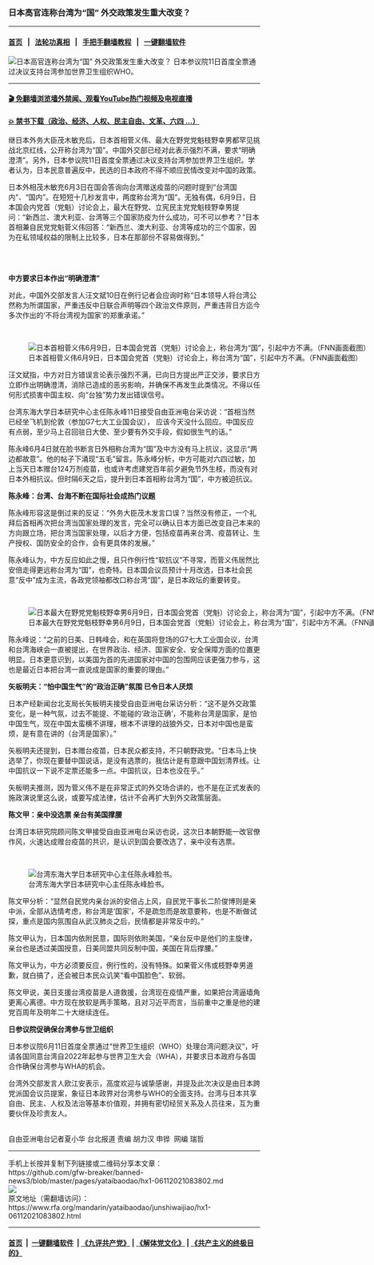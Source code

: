 ### 日本高官连称台湾为“国”  外交政策发生重大改变？
------------------------

#### [首页](https://github.com/gfw-breaker/banned-news3/blob/master/README.md) &nbsp;&nbsp;|&nbsp;&nbsp; [法轮功真相](https://github.com/begood0513/basic/blob/master/README.md)  &nbsp;&nbsp;|&nbsp;&nbsp; [手把手翻墙教程](https://github.com/gfw-breaker/guides/wiki)  &nbsp;&nbsp;|&nbsp;&nbsp; [一键翻墙软件](https://github.com/gfw-breaker/nogfw/blob/master/README.md)  



<div id="headerimg">
 <img alt="日本高官连称台湾为“国”  外交政策发生重大改变？" src="https://www.rfa.org/mandarin/yataibaodao/junshiwaijiao/hx1-06112021083802.html/@@images/fc0b85b8-3ba8-42a1-8b38-7addc46b2f82.jpeg" title="日本高官连称台湾为“国”  外交政策发生重大改变？"/>
 <span class="lead_image_caption">
  日本参议院11日首度全票通过决议支持台湾参加世界卫生组织WHO。
 </span>
 <!-- zoomattribute -->
</div>

<hr/>


#### [ 🎬  免翻墙浏览墙外禁闻、观看YouTube热门视频及电视直播](https://github.com/gfw-breaker/HelloWorld)

#### [ 💥  禁书下载（政治、经济、人权、民主自由、文革、六四 ...）](https://github.com/gfw-breaker/books/blob/master/README.md)

<div id="storytext">
 <p>
  继日本外务大臣茂木敏充后，日本首相菅义伟、最大在野党党魁枝野幸男都罕见挑战北京红线，公开称台湾为“国”。中国外交部已经对此表示强烈不满，要求“明确澄清”。另外，日本参议院11日首度全票通过决议支持台湾参加世界卫生组织。学者认为，日本民意普遍反中，民选的日本政府不得不顺应民情改变对中国的政策。
 </p>
 <p>
  日本外相茂木敏充6月3日在国会答询向台湾赠送疫苗的问题时提到“台湾国内”、“国内”。在短短十几秒发言中，两度称台湾为“国”。无独有偶，6月9日，日本国会内党首（党魁）讨论会上，最大在野党、立宪民主党党魁枝野幸男提问：“新西兰、澳大利亚、台湾等三个国家防疫为什么成功，可不可以参考？”日本首相兼自民党党魁菅义伟回答：“新西兰、澳大利亚、台湾等成功的三个国家，因为在私领域权益的限制上比较多，日本在那部份不容易做得到。”
 </p>
 <p>
  <br/>
 </p>
 <p>
  <br/>
  <strong>
   中方要求日本作出“明确澄清”
  </strong>
 </p>
 <p>
  对此，中国外交部发言人汪文斌10日在例行记者会应询时称“日本领导人将台湾公然称为所谓国家，严重违反中日联合声明等四个政治文件原则，严重违背日方迄今多次作出的‘不将台湾视为国家’的郑重承诺。”
 </p>
 <p>
  <br/>
 </p>
 <p>
  <figure class="image-richtext image-inline captioned" style="width:1500px;">
   <img alt="日本首相菅义伟6月9日，日本国会党首（党魁）讨论会上，称台湾为“国”，引起中方不满。（FNN画面截图）" src="https://www.rfa.org/mandarin/yataibaodao/junshiwaijiao/hx1-06112021083802.html/2.jpg/@@images/60364339-5353-42eb-a464-b880b68700c7.jpeg" title="2.jpg"/>
   <figcaption class="image-caption">
    日本首相菅义伟6月9日，日本国会党首（党魁）讨论会上，称台湾为“国”，引起中方不满。（FNN画面截图）
   </figcaption>
   <small>
   </small>
  </figure>
  汪文斌指，中方对日方错误言论表示强烈不满，已向日方提出严正交涉，要求日方立即作出明确澄清，消除已造成的恶劣影响，并确保不再发生此类情况。不得以任何形式损害中国主权、向“台独”势力发出错误信号。
 </p>
 <p>
  台湾东海大学日本研究中心主任陈永峰11日接受自由亚洲电台采访说：“首相当然已经坐飞机到伦敦（参加G7七大工业国会议）， 应该今天没什么回应。中国反应有点弱，至少马上召回驻日大使、至少要有外交手段，假如很生气的话。”
 </p>
 <p>
  陈永峰6月4日就在脸书断言日外相称台湾为“国”及中方没有马上抗议，这显示“两边都故意”。他的帖子下涌现“五毛”留言。陈永峰分析，中方可能对六四过敏，加上当天日本赠台124万剂疫苗，也或许考虑建党百年前夕避免节外生枝，而没有对日本外相抗议。但时隔6天之后，提升到日本首相称台湾为“国”，中方被迫抗议。
 </p>
 <p>
  <strong>
   陈永峰：台湾、台海不断在国际社会成热门议题
  </strong>
 </p>
 <p>
  陈永峰形容这是倒过来的反证：“外务大臣茂木发言口误？当然没有修正，一个礼拜后首相再次把台湾当国家处理的发言，完全可以确认日本方面已改变自己本来的方向跟立场，把台湾当国家处理，以后才方便，包括疫苗再来台湾、疫苗转让、生产授权、国防安全的合作，会有更具体的发展。”
 </p>
 <p>
  陈永峰认为，中方反应如此之慢，且只作例行性“软抗议”不寻常，而菅义伟居然比安倍走得更远称台湾为“国”，也奇特。日本国会议员预计十月改选，日本社会民意“反中”成为主流，各政党领袖都改口称台湾“国”，是日本政坛的重要转变。
 </p>
 <p>
  <br/>
 </p>
 <p>
  <figure class="image-richtext image-inline captioned" style="width:1462px;">
   <img alt="日本最大在野党党魁枝野幸男6月9日，日本国会党首（党魁）讨论会上，称台湾为“国”，引起中方不满。（FNN画面截图）" src="https://www.rfa.org/mandarin/yataibaodao/junshiwaijiao/hx1-06112021083802.html/3.jpg/@@images/7d6b4ffe-bf9d-4bdf-87ba-0e0cfe96bb0d.jpeg" title="3.jpg"/>
   <figcaption class="image-caption">
    日本最大在野党党魁枝野幸男6月9日，日本国会党首（党魁）讨论会上，称台湾为“国”，引起中方不满。（FNN画面截图）
   </figcaption>
   <small>
   </small>
  </figure>
  陈永峰说：“之前的日美、日韩峰会，和在英国将登场的G7七大工业国会议，台湾和台湾海峡会一直被提出，在世界政治、经济、国家安全、安全保障方面的位置更明显。日本更意识到，以美国为首的先进国家对中国的包围网应该更强力参与，这也是最近日本把台湾一直说成是国家的重要的理由。”
 </p>
 <p>
  <strong>
   矢板明夫：“怕中国生气”的“政治正确”氛围 已令日本人厌烦
  </strong>
 </p>
 <p>
  日本产经新闻台北支局长矢板明夫接受自由亚洲电台采访分析：“这不是外交政策变化，是一种气氛，过去不能提、不能碰的‘政治正确’，不能称台湾是国家，是怕中国生气，现在中国太蛮横不讲理，根本不讲理的战狼外交，日本对中国也是蛮烦，是有意在讲的（台湾是国家）。”
 </p>
 <p>
  矢板明夫还提到，日本赠台疫苗，日本民众都支持，不只朝野政党。“日本马上快选举了，你现在要替中国说话，是没有选票的，我估计是有意跟中国划清界线。让中国抗议一下说不定票还能多一点。中国抗议，日本也没在乎。”
 </p>
 <p>
  矢板明夫推测，因为菅义伟不是在非常正式的外交场合讲的，也不是在正式发表的施政演说里这么说，或要写成法律，估计不会再扩大到外交政策层面。
 </p>
 <p>
  <strong>
   陈文甲：亲中没选票 亲台有美国撑腰
  </strong>
 </p>
 <p>
  台湾日本研究院顾问陈文甲接受自由亚洲电台采访也说，这次日本朝野能一改官僚作风，火速达成赠台疫苗的共识，是认识到国会要改选了，亲中没有选票。
 </p>
 <p>
  <br/>
 </p>
 <p>
  <figure class="image-richtext image-inline captioned" style="width:1420px;">
   <img alt="台湾东海大学日本研究中心主任陈永峰脸书。" src="https://www.rfa.org/mandarin/yataibaodao/junshiwaijiao/hx1-06112021083802.html/4.jpg/@@images/4b5245f1-564b-42d5-98f5-7a71e7f2fda9.jpeg" title="4.jpg"/>
   <figcaption class="image-caption">
    台湾东海大学日本研究中心主任陈永峰脸书。
   </figcaption>
   <small>
   </small>
  </figure>
  陈文甲分析：“显然自民党内亲台派的安倍占上风，自民党干事长二阶俊博则是亲中派，全部从选情考虑，称台湾是‘国家’，不是疏忽而是故意要称，也是不断做试探，重点是国内氛围自从武汉肺炎之后，民情都是非常反中的。”
 </p>
 <p>
  陈文甲认为，日本国内依附民意，国际则依附美国，“亲台反中是他们的主旋律，亲台也是透过美国授意，日美同盟共同反制中国，美国在背后撑腰。”
 </p>
 <p>
  陈文甲认为，中方必须要反应，例行性的，没有特殊。如果菅义伟或枝野幸男道歉，就白搞了，还会被日本民众讥笑“看中国脸色”、软弱。
 </p>
 <p>
  陈文甲说，美日支援台湾疫苗是人道救援，台湾现在疫情严重，如果把台湾逼墙角更离心离德。中方现在放软是两手策略，且对习近平而言，当前重中之重是他的建党百周年及明年二十大继续连任。
 </p>
 <p>
  <strong>
   日参议院促确保台湾参与世卫组织
  </strong>
 </p>
 <p>
  日本参议院6月11日首度全票通过“世界卫生组织（WHO）处理台湾问题决议”，吁请各国同意台湾自2022年起参与世界卫生大会（WHA），并要求日本政府与各国合作确保台湾参与WHA的机会。
 </p>
 <p>
  台湾外交部发言人欧江安表示，高度欢迎与诚挚感谢，并提及此次决议是由日本跨党派国会议员提案，象征日本政界对台湾参与WHO的全面支持。台湾与日本共享自由、民主、人权及法治等基本价值观，并拥有密切经贸关系及人员往来，互为重要伙伴及珍贵友人。
 </p>
 <p>
  <br/>
  自由亚洲电台记者夏小华 台北报道 责编 胡力汉 申铧  网编 瑞哲
 </p>
</div>

<hr/>
手机上长按并复制下列链接或二维码分享本文章：<br/>
https://github.com/gfw-breaker/banned-news3/blob/master/pages/yataibaodao/hx1-06112021083802.md <br/>
<a href='https://github.com/gfw-breaker/banned-news3/blob/master/pages/yataibaodao/hx1-06112021083802.md'><img src='https://github.com/gfw-breaker/banned-news3/blob/master/pages/yataibaodao/hx1-06112021083802.md.png'/></a> <br/>
原文地址（需翻墙访问）：https://www.rfa.org/mandarin/yataibaodao/junshiwaijiao/hx1-06112021083802.html


------------------------
#### [首页](https://github.com/gfw-breaker/banned-news3/blob/master/README.md) &nbsp;|&nbsp; [一键翻墙软件](https://github.com/gfw-breaker/nogfw/blob/master/README.md) &nbsp;| [《九评共产党》](https://github.com/gfw-breaker/9ping.md/blob/master/README.md#九评之一评共产党是什么) | [《解体党文化》](https://github.com/gfw-breaker/jtdwh.md/blob/master/README.md) | [《共产主义的终极目的》](https://github.com/gfw-breaker/gczydzjmd.md/blob/master/README.md)


<img src='http://gfw-breaker.win/banned-news3/pages/yataibaodao/hx1-06112021083802.md' width='0px' height='0px'/>